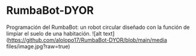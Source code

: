 # RumbaBot-DYOR
Programación del RumbaBot: un robot circular diseñado con la función de limpiar el suelo de una habitación.
![alt text](https://github.com/alolopo17/RumbaBot-DYOR/blob/main/media files/image.jpg?raw=true)
